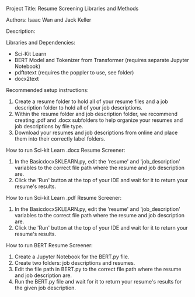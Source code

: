 Project Title: Resume Screening Libraries and Methods 

Authors: Isaac Wan and Jack Keller

Description:

Libraries and Dependencies:
- Sci-Kit Learn
- BERT Model and Tokenizer from Transformer (requires separate Jupyter Notebook)
- pdftotext (requires the poppler to use, see folder)
- docx2text

Recommended setup instructions:
1. Create a resume folder to hold all of your resume files and a job description folder to hold all of your job descriptions.
2. Within the resume folder and job description folder, we recommend creating .pdf and .docx subfolders to help organize your resumes and job descriptions by file type.
3. Download your resumes and job descriptions from online and place them into their correctly label folders.

How to run Sci-kit Learn .docx Resume Screener:
1. In the BasicdocxSKLEARN.py, edit the 'resume' and 'job_description' variables to the correct file path where the resume and job description are.
2. Click the 'Run' button at the top of your IDE and wait for it to return your resume's results.
 
How to run Sci-kit Learn .pdf Resume Screener:
1. In the BasicdocxSKLEARN.py, edit the 'resume' and 'job_description' variables to the correct file path where the resume and job description are.
2. Click the 'Run' button at the top of your IDE and wait for it to return your resume's results.


How to run BERT Resume Screener:
1. Create a Jupyter Notebook for the BERT.py file.
2. Create two folders: job descriptions and resumes.
3. Edit the file path in BERT.py to the correct file path where the resume and job description are.
4. Run the BERT.py file and wait for it to return your resume's results for the given job description.
